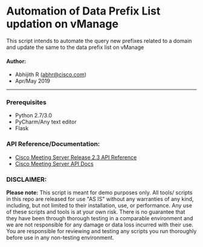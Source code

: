 # Automation of Data Prefix List updation on vManage
This script intends to automate the query new prefixes related to a domain and update the same to the data prefix list on vManage

#### Author:

* Abhijith R (abhr@cisco.com)
*  Apr/May 2019
***

### Prerequisites
* Python 2.7/3.0
* PyCharm/Any text editor
* Flask

### API Reference/Documentation:
* [Cisco Meeting Server Release 2.3 API Reference](https://www.cisco.com/c/dam/en/us/td/docs/conferencing/ciscoMeetingServer/Reference_Guides/Version-2-3/Cisco-Meeting-Server-API-Reference-Guide-2-3.pdf)
* [Cisco Meeting Server API Docs](https://ciscocms.docs.apiary.io/#reference/cospace-related-methods/retrieving-cospaces/retrieving-cospaces?console=1)

### DISCLAIMER:
<b>Please note:</b> This script is meant for demo purposes only. All tools/ scripts in this repo are released for use "AS IS" without any warranties of any kind, including, but not limited to their installation, use, or performance. Any use of these scripts and tools is at your own risk. There is no guarantee that they have been through thorough testing in a comparable environment and we are not responsible for any damage or data loss incurred with their use.
You are responsible for reviewing and testing any scripts you run thoroughly before use in any non-testing environment.
